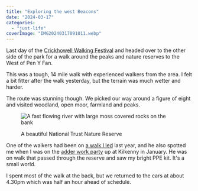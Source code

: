```yaml
---
title: "Exploring the west Beacons"
date: "2024-03-17"
categories: 
  - "just-life"
coverImage: "IMG20240317091011.webp"
---
```


Last day of the [Crickhowell Walking Festival](https://www.crickhowellfestival.com/) and headed over to the other side of the park for a walk around the peaks and nature reserves to the West of Pen Y Fan.

This was a tough, 14 mile walk with experienced walkers from the area. I felt a bit fitter after the walk yesterday, but the terrain was much wetter and harder.

The route was stunning though. We picked our way around a figure of eight and visited woodland, open moor, farmland and peaks.

<figure>

![A fast flowing river with large moss covered rocks on the bank](images/IMG20240317095935-1024x576.webp)

<figcaption>

A beautiful National Trust Nature Reserve

</figcaption>

</figure>

One of the walkers had been on [a walk I led](https://diary.uncountable.uk/2023/10/leading-up-three-hills/) last year, and he also spotted me when I was on the [adder work party](https://diary.uncountable.uk/2024/01/habitat-for-adders/) up at Kilkenny in January. He was on walk that passed through the reserve and saw my bright PPE kit. It's a small world.

I spent most of the walk at the back, but we returned to the cars at about 4.30pm which was half an hour ahead of schedule.
